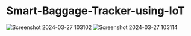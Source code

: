 # Smart-Baggage-Tracker-using-IoT
![Screenshot 2024-03-27 103102](https://github.com/saicharan488/Smart-Baggage-Tracker-using-IoT/assets/139876502/cc8d62bc-464c-4a0f-bfda-98436604e997)
![Screenshot 2024-03-27 103114](https://github.com/saicharan488/Smart-Baggage-Tracker-using-IoT/assets/139876502/f1527a66-3313-4f40-9aa9-b6cffa9055d3)
